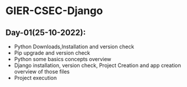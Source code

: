 # GIER-CSEC-Django

## Day-01(25-10-2022):
  - Python Downloads,Installation and version check
  - Pip upgrade and version check
  - Python some basics concepts overview
  - Django installation, version check, Project Creation and app creation overview of those files
  - Project execution 
